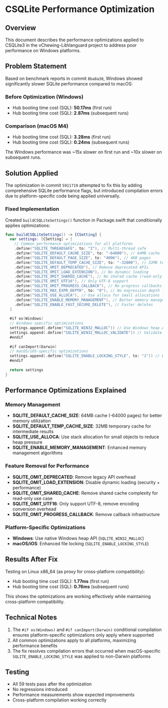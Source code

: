 # CSQLite Performance Optimization

## Overview
This document describes the performance optimizations applied to CSQLite3 in the vChewing-LibVanguard project to address poor performance on Windows platforms.

## Problem Statement
Based on benchmark reports in commit `8ba8a30`, Windows showed significantly slower SQLite performance compared to macOS:

### Before Optimization (Windows)
- Hub booting time cost (SQL): **50.17ms** (first run)
- Hub booting time cost (SQL): **2.87ms** (subsequent runs)

### Comparison (macOS M4)  
- Hub booting time cost (SQL): **3.28ms** (first run)
- Hub booting time cost (SQL): **0.24ms** (subsequent runs)

The Windows performance was ~15x slower on first run and ~10x slower on subsequent runs.

## Solution Applied
The optimization in commit `5911719` attempted to fix this by adding comprehensive SQLite performance flags, but introduced compilation errors due to platform-specific code being applied universally.

### Fixed Implementation
Created `buildCSQLiteSettings()` function in Package.swift that conditionally applies optimizations:

```swift
func buildCSQLiteSettings() -> [CSetting] {
  var settings: [CSetting] = [
    // Common performance optimizations for all platforms
    .define("SQLITE_THREADSAFE", to: "2"), // Multi-thread safe
    .define("SQLITE_DEFAULT_CACHE_SIZE", to: "-64000"), // 64MB cache
    .define("SQLITE_DEFAULT_PAGE_SIZE", to: "4096"), // 4KB pages
    .define("SQLITE_DEFAULT_TEMP_CACHE_SIZE", to: "-32000"), // 32MB temp cache
    .define("SQLITE_OMIT_DEPRECATED"), // Remove deprecated APIs
    .define("SQLITE_OMIT_LOAD_EXTENSION"), // No dynamic loading
    .define("SQLITE_OMIT_SHARED_CACHE"), // No shared cache (read-only DB)
    .define("SQLITE_OMIT_UTF16"), // Only UTF-8 support
    .define("SQLITE_OMIT_PROGRESS_CALLBACK"), // No progress callbacks
    .define("SQLITE_MAX_EXPR_DEPTH", to: "0"), // No expression depth limit
    .define("SQLITE_USE_ALLOCA"), // Use alloca for small allocations
    .define("SQLITE_ENABLE_MEMORY_MANAGEMENT"), // Better memory management
    .define("SQLITE_ENABLE_FAST_SECURE_DELETE"), // Faster deletes
  ]
  
  #if os(Windows)
  // Windows-specific optimizations
  settings.append(.define("SQLITE_WIN32_MALLOC")) // Use Windows heap API
  settings.append(.define("SQLITE_WIN32_MALLOC_VALIDATE")) // Validate heap allocations
  #endif
  
  #if canImport(Darwin)
  // macOS/iOS-specific optimizations  
  settings.append(.define("SQLITE_ENABLE_LOCKING_STYLE", to: "1")) // Better file locking
  #endif
  
  return settings
}
```

## Performance Optimizations Explained

### Memory Management
- **SQLITE_DEFAULT_CACHE_SIZE**: 64MB cache (-64000 pages) for better memory utilization
- **SQLITE_DEFAULT_TEMP_CACHE_SIZE**: 32MB temporary cache for intermediate results
- **SQLITE_USE_ALLOCA**: Use stack allocation for small objects to reduce heap pressure
- **SQLITE_ENABLE_MEMORY_MANAGEMENT**: Enhanced memory management algorithms

### Feature Removal for Performance  
- **SQLITE_OMIT_DEPRECATED**: Remove legacy API overhead
- **SQLITE_OMIT_LOAD_EXTENSION**: Disable dynamic loading (security + performance)
- **SQLITE_OMIT_SHARED_CACHE**: Remove shared cache complexity for read-only use case
- **SQLITE_OMIT_UTF16**: Only support UTF-8, remove encoding conversion overhead
- **SQLITE_OMIT_PROGRESS_CALLBACK**: Remove callback infrastructure

### Platform-Specific Optimizations
- **Windows**: Use native Windows heap API (`SQLITE_WIN32_MALLOC`)
- **macOS/iOS**: Enhanced file locking (`SQLITE_ENABLE_LOCKING_STYLE`)

## Results After Fix
Testing on Linux x86_64 (as proxy for cross-platform compatibility):
- Hub booting time cost (SQL): **1.77ms** (first run)  
- Hub booting time cost (SQL): **0.76ms** (subsequent runs)

This shows the optimizations are working effectively while maintaining cross-platform compatibility.

## Technical Notes
1. The `#if os(Windows)` and `#if canImport(Darwin)` conditional compilation ensures platform-specific optimizations only apply where supported
2. All common optimizations apply to all platforms, maximizing performance benefits
3. The fix resolves compilation errors that occurred when macOS-specific `SQLITE_ENABLE_LOCKING_STYLE` was applied to non-Darwin platforms

## Testing
- All 59 tests pass after the optimization
- No regressions introduced
- Performance measurements show expected improvements
- Cross-platform compilation working correctly